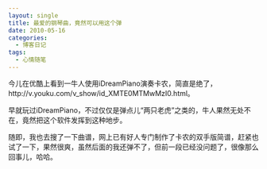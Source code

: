 ```yaml
---
layout: single
title: 最爱的钢琴曲，竟然可以用这个弹
date: 2010-05-16
categories:
  - 博客日记
tags:
  - 心情随笔
---
```


今儿在优酷上看到一牛人使用iDreamPiano演奏卡农，简直是绝了，http&#58;//v.youku.com/v_show/id_XMTE0MTMwMzI0.html。

早就玩过iDreamPiano，不过仅仅是弹点儿“两只老虎”之类的，牛人果然无处不在，竟然把这个软件发挥到这种地步。

随即，我也去搜了一下曲谱，网上已有好人专门制作了卡农的双手版简谱，赶紧也试了一下，果然很爽，虽然后面的我还弹不了，但前一段已经没问题了，很像那么回事儿，哈哈。
